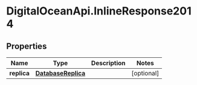# DigitalOceanApi.InlineResponse2014

## Properties
Name | Type | Description | Notes
------------ | ------------- | ------------- | -------------
**replica** | [**DatabaseReplica**](DatabaseReplica.md) |  | [optional] 

